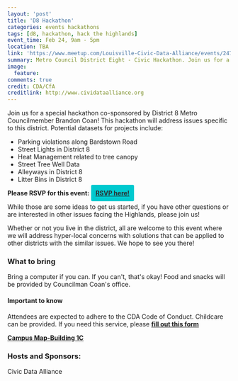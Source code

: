 ```yaml
---
layout: 'post'
title: 'D8 Hackathon'
categories: events hackathons
tags: [d8, hackathon, hack the highlands]
event_time: Feb 24, 9am - 5pm
location: TBA
link: 'https://www.meetup.com/Louisville-Civic-Data-Alliance/events/247935030/'
summary: Metro Council District Eight - Civic Hackathon. Join us for a special hackathon co-sponsored by District 8 Metro Councilmember Brandon Coan!
image:
  feature:
comments: true
credit: CDA/CfA
creditlink: http://www.cividataalliance.org
---
```


Join us for a special hackathon co-sponsored by District 8 Metro Councilmember Brandon Coan! This hackathon will address issues specific to this district. Potential datasets for projects include:  

* Parking violations along Bardstown Road  
* Street Lights in District 8  
* Heat Management related to tree canopy  
* Street Tree Well Data  
* Alleyways in District 8  
* Litter Bins in District 8  

__Please RSVP for this event:__ <a class="button" target="_blank" style="color: #2C2D30;font-weight: bold;border-radius: 3px; background: #00c9cf; padding: 10px;text-align:center; margin:0 auto;" alt="Register Here!" title="hackathon tickets" href="https://www.meetup.com/Louisville-Civic-Data-Alliance/events/247935030/">RSVP here!</a>

While those are some ideas to get us started, if you have other questions or are interested in other issues facing the Highlands, please join us!  

Whether or not you live in the district, all are welcome to this event where we will address hyper-local concerns with solutions that can be applied to other districts with the similar issues. We hope to see you there!  

### What to bring  
Bring a computer if you can. If you can't, that's okay! Food and snacks will be provided by Councilman Coan's office.

#### Important to know  
Attendees are expected to adhere to the CDA Code of Conduct.
Childcare can be provided. If you need this service, please [__fill out this form__](https://docs.google.com/forms/d/e/1FAIpQLSduH0Ky0ZJDDPEHR4zjccMgGVEysx5ayX6pYfPqdmYAJTUPzA/viewform)

[__Campus Map-Building 1C__](https://www.bellarmine.edu/admissions/campusdirections/)


### Hosts and Sponsors:
Civic Data Alliance

